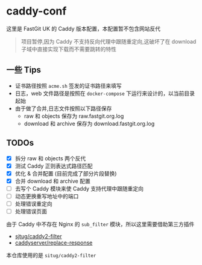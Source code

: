 # caddy-conf

这里是 FastGit UK 的 Caddy 版本配置，本配置暂不包含网站反代

> 项目暂停,因为 Caddy 不支持反向代理中跟随重定向,这破坏了在 download 子域中直接实现下载而不需要跳转的特性

## 一些 Tips

- 证书路径按照 `acme.sh` 签发的证书路径来填写
- 日志，web 文件路径是按照在 `docker-compose` 下运行来设计的，以当前目录起始
- 由于做了合并,日志文件按照以下路径保存
  - raw 和 objects 保存为 raw.fastgit.org.log
  - download 和 archive 保存为 download.fastgit.org.log

## TODOs

- [x] 拆分 raw 和 objects 两个反代
- [x] 测试 Caddy 正则表达式路径匹配
- [x] 优化 & 合并配置 (目前完成了部分片段替换)
- [x] 合并 download 和 archive 配置
- [ ] 去写个 Caddy 模块来使 Caddy 支持代理中跟随重定向
- [ ] 动态更换重写地址中的端口
- [ ] 处理错误重定向
- [ ] 处理错误页面

由于 Caddy 中不存在 Nginx 的 `sub_filter` 模块，所以这里需要借助第三方插件

- [sjtug/caddy2-filter](https://github.com/sjtug/caddy2-filter)
- [caddyserver/replace-response](https://github.com/caddyserver/replace-response)

本仓库使用的是 `situg/caddy2-filter`
